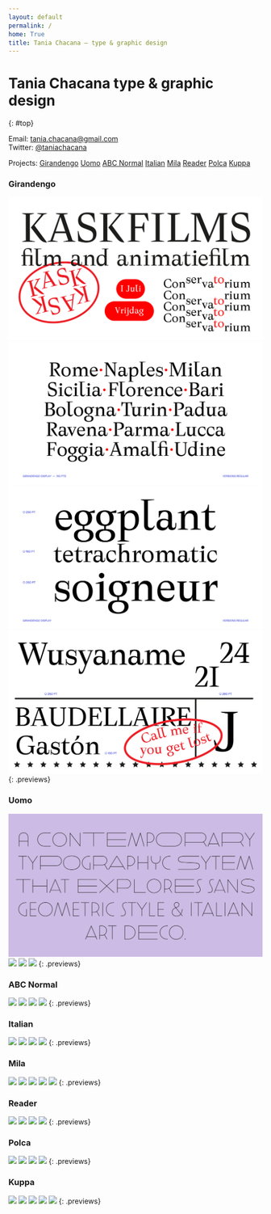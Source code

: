 ```yaml
---
layout: default
permalink: /
home: True
title: Tania Chacana – type & graphic design
---
```


# Tania Chacana __type & graphic design__
{: #top}

Email: <tania.chacana@gmail.com>  
Twitter: [@taniachacana](http://twitter.com/taniachacana)

Projects: [Girandengo](#girandengo) [Uomo](#uomo) [ABC Normal](#abc-normal) [Italian](#italian) [Mila](#mila) [Reader](#reader) [Polca](#polca) [Kuppa](#kuppa)

### Girandengo

![](/assets/portfolio/portfolio_girandengo_1.svg)
![](/assets/portfolio/portfolio_girandengo_2.svg)
![](/assets/portfolio/portfolio_girandengo_3.svg)
![](/assets/portfolio/portfolio_girandengo_4.svg)
{: .previews}

### Uomo

![](/assets/portfolio/portfolio_uomo_5.svg)
![](/assets/portfolio/portfolio_uomo_6.svg)
![](/assets/portfolio/portfolio_uomo_7.svg)
![](/assets/portfolio/portfolio_uomo_8.svg)
{: .previews}

### ABC Normal

![](/assets/portfolio/portfolio_abc-normal_9.svg)
![](/assets/portfolio/portfolio_abc-normal_10.svg)
![](/assets/portfolio/portfolio_abc-normal_11.svg)
![](/assets/portfolio/portfolio_abc-normal_12.svg)
{: .previews}

### Italian

![](/assets/portfolio/portfolio_italian_13.svg)
![](/assets/portfolio/portfolio_italian_14.svg)
![](/assets/portfolio/portfolio_italian_15.svg)
![](/assets/portfolio/portfolio_italian_16.svg)
{: .previews}

### Mila

![](/assets/portfolio/portfolio_mila_17.svg)
![](/assets/portfolio/portfolio_mila_18.svg)
![](/assets/portfolio/portfolio_mila_19.svg)
![](/assets/portfolio/portfolio_mila_20.svg)
![](/assets/portfolio/portfolio_mila_21.svg)
{: .previews}

### Reader

![](/assets/portfolio/portfolio_reader_22.svg)
![](/assets/portfolio/portfolio_reader_23.svg)
![](/assets/portfolio/portfolio_reader_24.svg)
![](/assets/portfolio/portfolio_reader_25.svg)
{: .previews}

### Polca

![](/assets/portfolio/portfolio_polca_26.svg)
![](/assets/portfolio/portfolio_polca_27.svg)
![](/assets/portfolio/portfolio_polca_28.svg)
![](/assets/portfolio/portfolio_polca_29.svg)
{: .previews}

### Kuppa

![](/assets/portfolio/portfolio_kuppa_30.svg)
![](/assets/portfolio/portfolio_kuppa_31.svg)
![](/assets/portfolio/portfolio_kuppa_32.svg)
![](/assets/portfolio/portfolio_kuppa_33.svg)
![](/assets/portfolio/portfolio_kuppa_34.svg)
{: .previews}
